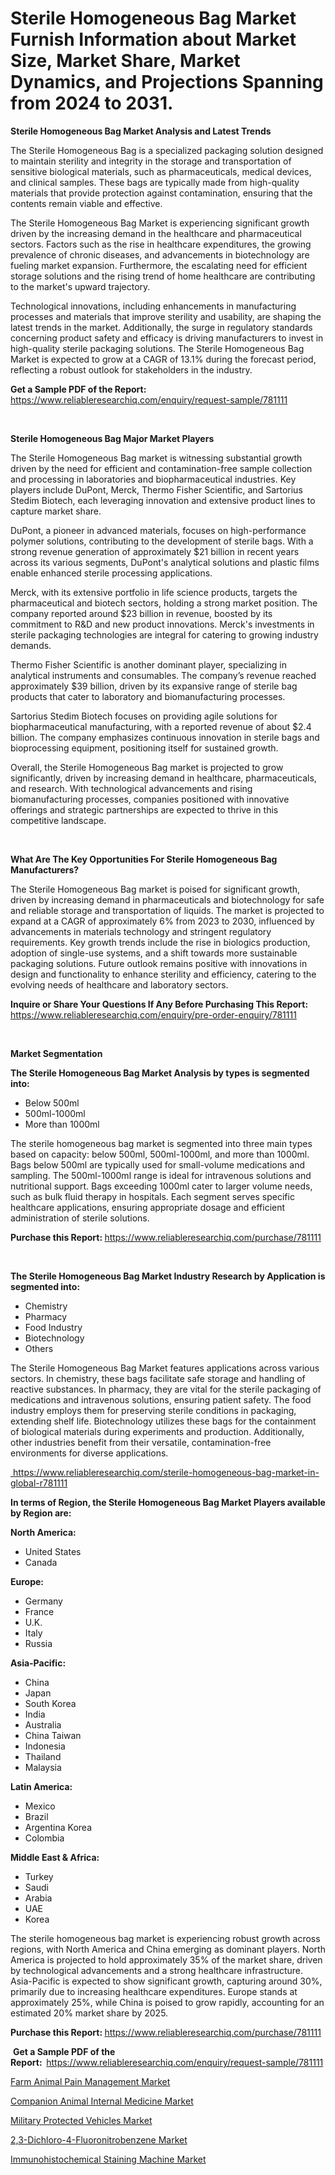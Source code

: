 <p><h1>Sterile Homogeneous Bag Market Furnish Information about Market Size, Market Share, Market Dynamics, and Projections Spanning from 2024 to 2031.</h1></p><p><strong>Sterile Homogeneous Bag Market Analysis and Latest Trends</strong></p>
<p><p>The Sterile Homogeneous Bag is a specialized packaging solution designed to maintain sterility and integrity in the storage and transportation of sensitive biological materials, such as pharmaceuticals, medical devices, and clinical samples. These bags are typically made from high-quality materials that provide protection against contamination, ensuring that the contents remain viable and effective.</p><p>The Sterile Homogeneous Bag Market is experiencing significant growth driven by the increasing demand in the healthcare and pharmaceutical sectors. Factors such as the rise in healthcare expenditures, the growing prevalence of chronic diseases, and advancements in biotechnology are fueling market expansion. Furthermore, the escalating need for efficient storage solutions and the rising trend of home healthcare are contributing to the market's upward trajectory.</p><p>Technological innovations, including enhancements in manufacturing processes and materials that improve sterility and usability, are shaping the latest trends in the market. Additionally, the surge in regulatory standards concerning product safety and efficacy is driving manufacturers to invest in high-quality sterile packaging solutions. The Sterile Homogeneous Bag Market is expected to grow at a CAGR of 13.1% during the forecast period, reflecting a robust outlook for stakeholders in the industry.</p></p>
<p><strong>Get a Sample PDF of the Report:&nbsp;</strong> <a href="https://www.reliableresearchiq.com/enquiry/request-sample/781111?utm_campaign=1676&utm_medium=2&utm_source=Github&utm_content=ia&utm_term=15102024&utm_id=sterile-homogeneous-bag">https://www.reliableresearchiq.com/enquiry/request-sample/781111</a></p>
<p>&nbsp;</p>
<p><strong>Sterile Homogeneous Bag Major Market Players</strong></p>
<p><p>The Sterile Homogeneous Bag market is witnessing substantial growth driven by the need for efficient and contamination-free sample collection and processing in laboratories and biopharmaceutical industries. Key players include DuPont, Merck, Thermo Fisher Scientific, and Sartorius Stedim Biotech, each leveraging innovation and extensive product lines to capture market share.</p><p>DuPont, a pioneer in advanced materials, focuses on high-performance polymer solutions, contributing to the development of sterile bags. With a strong revenue generation of approximately $21 billion in recent years across its various segments, DuPont's analytical solutions and plastic films enable enhanced sterile processing applications.</p><p>Merck, with its extensive portfolio in life science products, targets the pharmaceutical and biotech sectors, holding a strong market position. The company reported around $23 billion in revenue, boosted by its commitment to R&D and new product innovations. Merck's investments in sterile packaging technologies are integral for catering to growing industry demands.</p><p>Thermo Fisher Scientific is another dominant player, specializing in analytical instruments and consumables. The company’s revenue reached approximately $39 billion, driven by its expansive range of sterile bag products that cater to laboratory and biomanufacturing processes.</p><p>Sartorius Stedim Biotech focuses on providing agile solutions for biopharmaceutical manufacturing, with a reported revenue of about $2.4 billion. The company emphasizes continuous innovation in sterile bags and bioprocessing equipment, positioning itself for sustained growth.</p><p>Overall, the Sterile Homogeneous Bag market is projected to grow significantly, driven by increasing demand in healthcare, pharmaceuticals, and research. With technological advancements and rising biomanufacturing processes, companies positioned with innovative offerings and strategic partnerships are expected to thrive in this competitive landscape.</p></p>
<p>&nbsp;</p>
<p><strong>What Are The Key Opportunities For Sterile Homogeneous Bag Manufacturers?</strong></p>
<p><p>The Sterile Homogeneous Bag market is poised for significant growth, driven by increasing demand in pharmaceuticals and biotechnology for safe and reliable storage and transportation of liquids. The market is projected to expand at a CAGR of approximately 6% from 2023 to 2030, influenced by advancements in materials technology and stringent regulatory requirements. Key growth trends include the rise in biologics production, adoption of single-use systems, and a shift towards more sustainable packaging solutions. Future outlook remains positive with innovations in design and functionality to enhance sterility and efficiency, catering to the evolving needs of healthcare and laboratory sectors.</p></p>
<p><strong>Inquire or Share Your Questions If Any Before Purchasing This Report:</strong> <a href="https://www.reliableresearchiq.com/enquiry/pre-order-enquiry/781111?utm_campaign=1676&utm_medium=2&utm_source=Github&utm_content=ia&utm_term=15102024&utm_id=sterile-homogeneous-bag">https://www.reliableresearchiq.com/enquiry/pre-order-enquiry/781111</a></p>
<p>&nbsp;</p>
<p><strong>Market Segmentation</strong></p>
<p><strong>The Sterile Homogeneous Bag Market Analysis by types is segmented into:</strong></p>
<p><ul><li>Below 500ml</li><li>500ml-1000ml</li><li>More than 1000ml</li></ul></p>
<p><p>The sterile homogeneous bag market is segmented into three main types based on capacity: below 500ml, 500ml-1000ml, and more than 1000ml. Bags below 500ml are typically used for small-volume medications and sampling. The 500ml-1000ml range is ideal for intravenous solutions and nutritional support. Bags exceeding 1000ml cater to larger volume needs, such as bulk fluid therapy in hospitals. Each segment serves specific healthcare applications, ensuring appropriate dosage and efficient administration of sterile solutions.</p></p>
<p><strong>Purchase this Report:&nbsp;</strong><a href="https://www.reliableresearchiq.com/purchase/781111?utm_campaign=1676&utm_medium=2&utm_source=Github&utm_content=ia&utm_term=15102024&utm_id=sterile-homogeneous-bag">https://www.reliableresearchiq.com/purchase/781111</a></p>
<p>&nbsp;</p>
<p><strong>The Sterile Homogeneous Bag Market Industry Research by Application is segmented into:</strong></p>
<p><ul><li>Chemistry</li><li>Pharmacy</li><li>Food Industry</li><li>Biotechnology</li><li>Others</li></ul></p>
<p><p>The Sterile Homogeneous Bag Market features applications across various sectors. In chemistry, these bags facilitate safe storage and handling of reactive substances. In pharmacy, they are vital for the sterile packaging of medications and intravenous solutions, ensuring patient safety. The food industry employs them for preserving sterile conditions in packaging, extending shelf life. Biotechnology utilizes these bags for the containment of biological materials during experiments and production. Additionally, other industries benefit from their versatile, contamination-free environments for diverse applications.</p></p>
<p><a href="https://www.reliableresearchiq.com/sterile-homogeneous-bag-market-in-global-r781111?utm_campaign=1676&utm_medium=2&utm_source=Github&utm_content=ia&utm_term=15102024&utm_id=sterile-homogeneous-bag">&nbsp;https://www.reliableresearchiq.com/sterile-homogeneous-bag-market-in-global-r781111</a></p>
<p><strong>In terms of Region, the Sterile Homogeneous Bag Market Players available by Region are:</strong></p>
<p>
    <p> <strong> North America: </strong>
        <ul>
            <li>United States</li>
            <li>Canada</li>
        </ul>
        </p> 
    <p> <strong> Europe: </strong>
        <ul>
            <li>Germany</li>
            <li>France</li>
            <li>U.K.</li>
            <li>Italy</li>
            <li>Russia</li>
        </ul>
        </p> 
    <p> <strong> Asia-Pacific: </strong>
        <ul>
            <li>China</li>
            <li>Japan</li>
            <li>South Korea</li>
            <li>India</li>
            <li>Australia</li>
            <li>China Taiwan</li>
            <li>Indonesia</li>
            <li>Thailand</li>
            <li>Malaysia</li>
        </ul>
        </p> 
    <p> <strong> Latin America: </strong>
        <ul>
            <li>Mexico</li>
            <li>Brazil</li>
            <li>Argentina Korea</li>
            <li>Colombia</li>
        </ul>
        </p> 
    <p> <strong> Middle East & Africa: </strong>
        <ul>
            <li>Turkey</li>
            <li>Saudi</li>
            <li>Arabia</li>
            <li>UAE</li>
            <li>Korea</li>
        </ul>
    </p>
    </p>
<p><p>The sterile homogeneous bag market is experiencing robust growth across regions, with North America and China emerging as dominant players. North America is projected to hold approximately 35% of the market share, driven by technological advancements and a strong healthcare infrastructure. Asia-Pacific is expected to show significant growth, capturing around 30%, primarily due to increasing healthcare expenditures. Europe stands at approximately 25%, while China is poised to grow rapidly, accounting for an estimated 20% market share by 2025.</p></p>
<p><strong>Purchase this Report: </strong><a href="https://www.reliableresearchiq.com/purchase/781111?utm_campaign=1676&utm_medium=2&utm_source=Github&utm_content=ia&utm_term=15102024&utm_id=sterile-homogeneous-bag">https://www.reliableresearchiq.com/purchase/781111</a></p>
<p>&nbsp;<strong>Get a Sample PDF of the Report:&nbsp;&nbsp;</strong><a href="https://www.reliableresearchiq.com/enquiry/request-sample/781111?utm_campaign=1676&utm_medium=2&utm_source=Github&utm_content=ia&utm_term=15102024&utm_id=sterile-homogeneous-bag">https://www.reliableresearchiq.com/enquiry/request-sample/781111</a></p>
<p><strong></strong></p>
<p><p><a href="https://www.linkedin.com/pulse/farm-animal-pain-management-market-ecosystem-competitive-landscape-hpenf?utm_campaign=1676&utm_medium=2&utm_source=Github&utm_content=ia&utm_term=15102024&utm_id=sterile-homogeneous-bag">Farm Animal Pain Management Market</a></p><p><a href="https://www.linkedin.com/pulse/future-companion-animal-internal-medicine-market-global-forecast-4bygf?utm_campaign=1676&utm_medium=2&utm_source=Github&utm_content=ia&utm_term=15102024&utm_id=sterile-homogeneous-bag">Companion Animal Internal Medicine Market</a></p><p><a href="https://www.linkedin.com/pulse/military-protected-vehicles-market-evolution-future-outlook-jvt8f?utm_campaign=1676&utm_medium=2&utm_source=Github&utm_content=ia&utm_term=15102024&utm_id=sterile-homogeneous-bag">Military Protected Vehicles Market</a></p><p><a href="https://www.linkedin.com/pulse/disruption-innovation-23-dichloro-4-fluoronitrobenzene-industry-tra0f?utm_campaign=1676&utm_medium=2&utm_source=Github&utm_content=ia&utm_term=15102024&utm_id=sterile-homogeneous-bag">2,3-Dichloro-4-Fluoronitrobenzene Market</a></p><p><a href="https://github.com/MoonZANDRA/Market-Research-Report-List-1/blob/main/immunohistochemical-staining-machine-market.md?utm_campaign=1676&utm_medium=2&utm_source=Github&utm_content=ia&utm_term=15102024&utm_id=sterile-homogeneous-bag">Immunohistochemical Staining Machine Market</a></p></p>